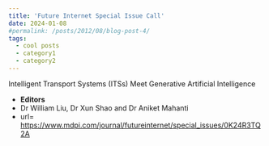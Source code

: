 ```yaml
---
title: 'Future Internet Special Issue Call'
date: 2024-01-08
#permalink: /posts/2012/08/blog-post-4/
tags:
  - cool posts
  - category1
  - category2
---
```


Intelligent Transport Systems (ITSs) Meet Generative Artificial Intelligence
- **Editors**
 - Dr William Liu, Dr Xun Shao and Dr Aniket Mahanti    
 - url= https://www.mdpi.com/journal/futureinternet/special_issues/0K24R3TQ2A
